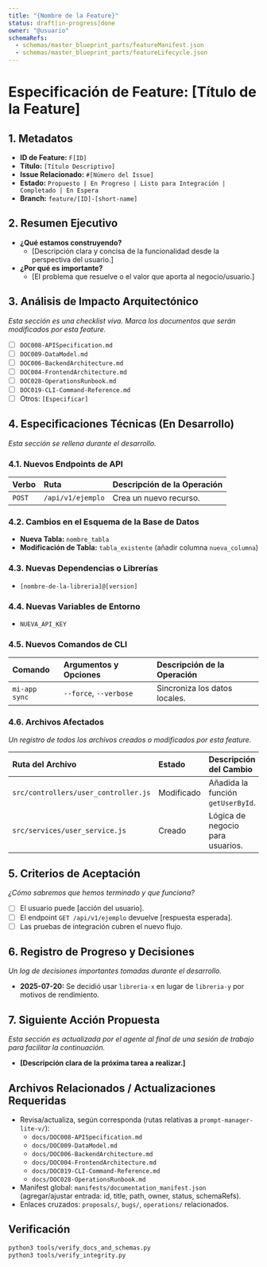 ```yaml
---
title: "{Nombre de la Feature}"
status: draft|in-progress|done
owner: "@usuario"
schemaRefs:
  - schemas/master_blueprint_parts/featureManifest.json
  - schemas/master_blueprint_parts/featureLifecycle.json
---
```


# Especificación de Feature: [Título de la Feature]

## 1. Metadatos

- **ID de Feature:** `F[ID]`
- **Título:** `[Título Descriptivo]`
- **Issue Relacionado:** `#[Número del Issue]`
- **Estado:** `Propuesto | En Progreso | Listo para Integración | Completado | En Espera`
- **Branch:** `feature/[ID]-[short-name]`

## 2. Resumen Ejecutivo

*   **¿Qué estamos construyendo?**
    *   [Descripción clara y concisa de la funcionalidad desde la perspectiva del usuario.]
*   **¿Por qué es importante?**
    *   [El problema que resuelve o el valor que aporta al negocio/usuario.]

## 3. Análisis de Impacto Arquitectónico

*Esta sección es una checklist viva. Marca los documentos que serán modificados por esta feature.*

- [ ] `DOC008-APISpecification.md`
- [ ] `DOC009-DataModel.md`
- [ ] `DOC006-BackendArchitecture.md`
- [ ] `DOC004-FrontendArchitecture.md`
- [ ] `DOC028-OperationsRunbook.md`
- [ ] `DOC019-CLI-Command-Reference.md`
- [ ] Otros: `[Especificar]`

## 4. Especificaciones Técnicas (En Desarrollo)

*Esta sección se rellena durante el desarrollo.*

### 4.1. Nuevos Endpoints de API

| Verbo  | Ruta                  | Descripción de la Operación |
| :----- | :-------------------- | :-------------------------- |
| `POST` | `/api/v1/ejemplo`     | Crea un nuevo recurso.      |

### 4.2. Cambios en el Esquema de la Base de Datos

- **Nueva Tabla:** `nombre_tabla`
- **Modificación de Tabla:** `tabla_existente` (añadir columna `nueva_columna`)

### 4.3. Nuevas Dependencias o Librerías

- `[nombre-de-la-libreria]@[version]`

### 4.4. Nuevas Variables de Entorno

- `NUEVA_API_KEY`

### 4.5. Nuevos Comandos de CLI

| Comando        | Argumentos y Opciones       | Descripción de la Operación |
| :------------- | :-------------------------- | :-------------------------- |
| `mi-app sync`  | `--force`, `--verbose`      | Sincroniza los datos locales. |

### 4.6. Archivos Afectados

*Un registro de todos los archivos creados o modificados por esta feature.*

| Ruta del Archivo                    | Estado     | Descripción del Cambio              |
| :---------------------------------- | :--------- | :---------------------------------- |
| `src/controllers/user_controller.js` | Modificado | Añadida la función `getUserById`.   |
| `src/services/user_service.js`      | Creado     | Lógica de negocio para usuarios.    |

## 5. Criterios de Aceptación

*¿Cómo sabremos que hemos terminado y que funciona?*

- [ ] El usuario puede [acción del usuario].
- [ ] El endpoint `GET /api/v1/ejemplo` devuelve [respuesta esperada].
- [ ] Las pruebas de integración cubren el nuevo flujo.

## 6. Registro de Progreso y Decisiones

*Un log de decisiones importantes tomadas durante el desarrollo.*

- **2025-07-20:** Se decidió usar `libreria-x` en lugar de `libreria-y` por motivos de rendimiento.

## 7. Siguiente Acción Propuesta

*Esta sección es actualizada por el agente al final de una sesión de trabajo para facilitar la continuación.*

- **[Descripción clara de la próxima tarea a realizar.]**

## Archivos Relacionados / Actualizaciones Requeridas

- Revisa/actualiza, según corresponda (rutas relativas a `prompt-manager-lite-v/`):
  - `docs/DOC008-APISpecification.md`
  - `docs/DOC009-DataModel.md`
  - `docs/DOC006-BackendArchitecture.md`
  - `docs/DOC004-FrontendArchitecture.md`
  - `docs/DOC019-CLI-Command-Reference.md`
  - `docs/DOC028-OperationsRunbook.md`
- Manifest global: `manifests/documentation_manifest.json` (agregar/ajustar entrada: id, title, path, owner, status, schemaRefs).
- Enlaces cruzados: `proposals/`, `bugs/`, `operations/` relacionados.

## Verificación

```bash
python3 tools/verify_docs_and_schemas.py
python3 tools/verify_integrity.py